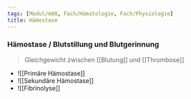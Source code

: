 ```yaml
---
tags: [Modul/m08, Fach/Hämatologie, Fach/Physiologie]
title: Hämostase
---
```

### Hämostase / Blutstillung und Blutgerinnung 
> Gleichgewicht zwischen [[Blutung]] und [[Thrombose]]
- ![[Primäre Hämostase]]
- ![[Sekundäre Hämostase]]
- ![[Fibrinolyse]]